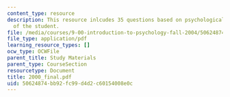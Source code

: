 ```yaml
---
content_type: resource
description: This resource inlcudes 35 questions based on psychological understanding
  of the student.
file: /media/courses/9-00-introduction-to-psychology-fall-2004/50624874bb92fc99d4d2c60154008e0c_2000_final.pdf
file_type: application/pdf
learning_resource_types: []
ocw_type: OCWFile
parent_title: Study Materials
parent_type: CourseSection
resourcetype: Document
title: 2000_final.pdf
uid: 50624874-bb92-fc99-d4d2-c60154008e0c
---
```

